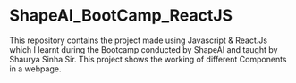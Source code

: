 # ShapeAI_BootCamp_ReactJS
This repository contains the project made using Javascript &amp; React.Js which I learnt during the Bootcamp conducted by ShapeAI and taught by Shaurya Sinha Sir.
This project shows the working of different Components in a webpage.
